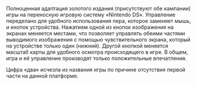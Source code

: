 Полноценная адаптация золотого издания (присутствуют обе кампании) игры на переносную игровую систему «Nintendo DS». Управление переделано для удобного использования пера, которое заменяет мышь, и кнопок устройства. Нажатием одной из кнопок изображения на экранах меняется местами, что позволяет управлять обеими частями выводимого изображения с помощью чувствительного экрана, который на устройстве только один (нижний). Другой кнопкой меняется масштаб карты для удобного осмотра происходящего в игре. В общем, игра и её управление производят только положительные впечатления.

Цифра «два» исчезла из названия игры по причине отсутствия первой части на данной платформе.